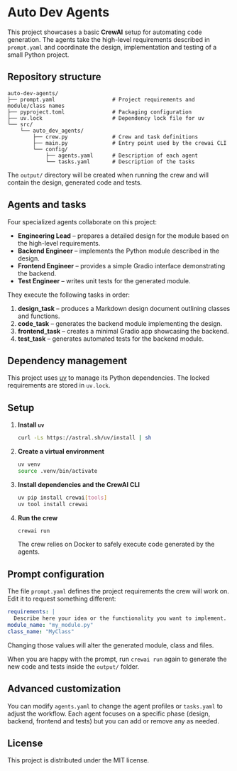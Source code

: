 # Auto Dev Agents

This project showcases a basic **CrewAI** setup for automating code generation. The agents take the high-level requirements described in `prompt.yaml` and coordinate the design, implementation and testing of a small Python project.

## Repository structure

```
auto-dev-agents/
├── prompt.yaml                  # Project requirements and module/class names
├── pyproject.toml               # Packaging configuration
├── uv.lock                      # Dependency lock file for uv
└── src/
    └── auto_dev_agents/
        ├── crew.py              # Crew and task definitions
        ├── main.py              # Entry point used by the crewai CLI
        └── config/
            ├── agents.yaml      # Description of each agent
            └── tasks.yaml       # Description of the tasks
```

The `output/` directory will be created when running the crew and will contain the design, generated code and tests.

## Agents and tasks

Four specialized agents collaborate on this project:

- **Engineering Lead** – prepares a detailed design for the module based on the high-level requirements.
- **Backend Engineer** – implements the Python module described in the design.
- **Frontend Engineer** – provides a simple Gradio interface demonstrating the backend.
- **Test Engineer** – writes unit tests for the generated module.

They execute the following tasks in order:

1. **design_task** – produces a Markdown design document outlining classes and functions.
2. **code_task** – generates the backend module implementing the design.
3. **frontend_task** – creates a minimal Gradio app showcasing the backend.
4. **test_task** – generates automated tests for the backend module.

## Dependency management

This project uses [uv](https://github.com/astral-sh/uv) to manage its Python dependencies. The locked requirements are stored in `uv.lock`.

## Setup

1. **Install `uv`**

   ```bash
   curl -Ls https://astral.sh/uv/install | sh
   ```

2. **Create a virtual environment**

   ```bash
   uv venv
   source .venv/bin/activate
   ```

3. **Install dependencies and the CrewAI CLI**

   ```bash
   uv pip install crewai[tools]
   uv tool install crewai
   ```

4. **Run the crew**

   ```bash
   crewai run
   ```

   The crew relies on Docker to safely execute code generated by the agents.

## Prompt configuration

The file `prompt.yaml` defines the project requirements the crew will work on. Edit it to request something different:

```yaml
requirements: |
  Describe here your idea or the functionality you want to implement.
module_name: "my_module.py"
class_name: "MyClass"
```

Changing those values will alter the generated module, class and files.

When you are happy with the prompt, run `crewai run` again to generate the new code and tests inside the `output/` folder.


## Advanced customization

You can modify `agents.yaml` to change the agent profiles or `tasks.yaml` to adjust the workflow. Each agent focuses on a specific phase (design, backend, frontend and tests) but you can add or remove any as needed.

## License

This project is distributed under the MIT license.

